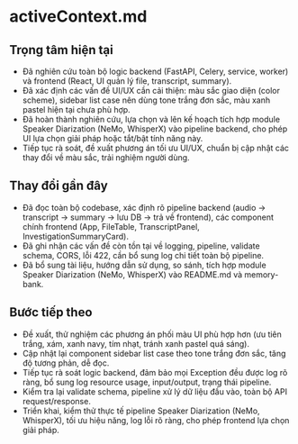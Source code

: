 # activeContext.md

## Trọng tâm hiện tại
- Đã nghiên cứu toàn bộ logic backend (FastAPI, Celery, service, worker) và frontend (React, UI quản lý file, transcript, summary).
- Đã xác định các vấn đề UI/UX cần cải thiện: màu sắc giao diện (color scheme), sidebar list case nên dùng tone trắng đơn sắc, màu xanh pastel hiện tại chưa phù hợp.
- Đã hoàn thành nghiên cứu, lựa chọn và lên kế hoạch tích hợp module Speaker Diarization (NeMo, WhisperX) vào pipeline backend, cho phép UI lựa chọn giải pháp hoặc tắt/bật tính năng này.
- Tiếp tục rà soát, đề xuất phương án tối ưu UI/UX, chuẩn bị cập nhật các thay đổi về màu sắc, trải nghiệm người dùng.

## Thay đổi gần đây
- Đã đọc toàn bộ codebase, xác định rõ pipeline backend (audio → transcript → summary → lưu DB → trả về frontend), các component chính frontend (App, FileTable, TranscriptPanel, InvestigationSummaryCard).
- Đã ghi nhận các vấn đề còn tồn tại về logging, pipeline, validate schema, CORS, lỗi 422, cần bổ sung log chi tiết toàn bộ pipeline.
- Đã bổ sung tài liệu, hướng dẫn sử dụng, so sánh, tích hợp module Speaker Diarization (NeMo, WhisperX) vào README.md và memory-bank.

## Bước tiếp theo
- Đề xuất, thử nghiệm các phương án phối màu UI phù hợp hơn (ưu tiên trắng, xám, xanh navy, tím nhạt, tránh xanh pastel quá sáng).
- Cập nhật lại component sidebar list case theo tone trắng đơn sắc, tăng độ tương phản, dễ đọc.
- Tiếp tục rà soát logic backend, đảm bảo mọi Exception đều được log rõ ràng, bổ sung log resource usage, input/output, trạng thái pipeline.
- Kiểm tra lại validate schema, pipeline xử lý dữ liệu đầu vào, toàn bộ API request/response.
- Triển khai, kiểm thử thực tế pipeline Speaker Diarization (NeMo, WhisperX), tối ưu hiệu năng, log lỗi rõ ràng, cho phép frontend lựa chọn giải pháp.
